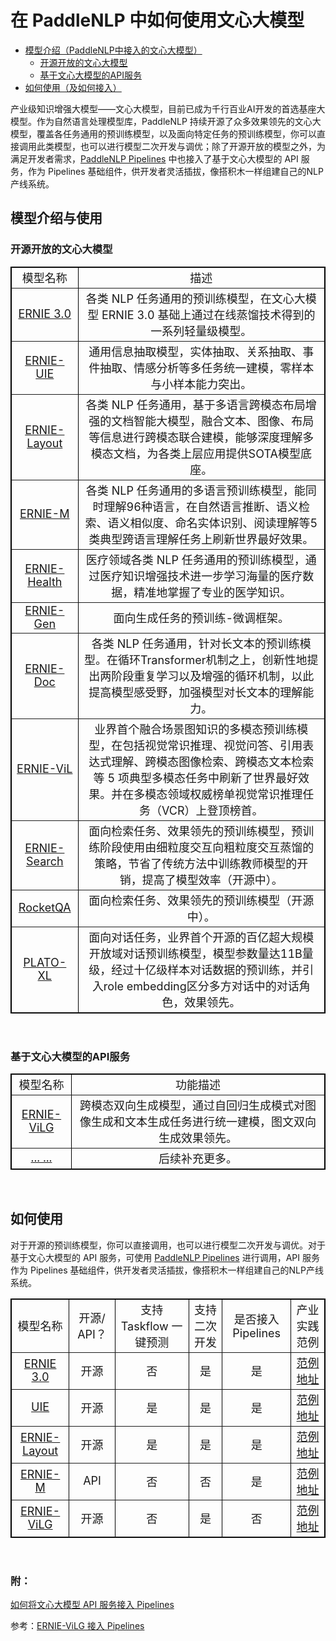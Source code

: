 # 在 PaddleNLP 中如何使用文心大模型

* [模型介绍（PaddleNLP中接入的文心大模型）](#模型介绍)
    * [开源开放的文心大模型](#开源开放的文心大模型)
    * [基于文心大模型的API服务](#基于文心大模型的API服务)
* [如何使用（及如何接入）](#如何使用)

产业级知识增强大模型——文心大模型，目前已成为千行百业AI开发的首选基座大模型。作为自然语言处理模型库，PaddleNLP 持续开源了众多效果领先的文心大模型，覆盖各任务通用的预训练模型，以及面向特定任务的预训练模型，你可以直接调用此类模型，也可以进行模型二次开发与调优；除了开源开放的模型之外，为满足开发者需求，[PaddleNLP Pipelines](https://github.com/PaddlePaddle/PaddleNLP/tree/develop/pipelines) 中也接入了基于文心大模型的 API 服务，作为 Pipelines 基础组件，供开发者灵活插拔，像搭积木一样组建自己的NLP产线系统。

## 模型介绍与使用

### 开源开放的文心大模型

<table style="width:100%;" cellpadding="2" cellspacing="0" border="1" bordercolor="#000000">
    <tbody>
        <tr>
            <td style="text-align:center;vertical-align:middle">
                <span style="font-size:18px;">模型名称</span>
            </td>
            <td style="text-align:center">
                <span style="font-size:18px;">描述</span>
            </td>
        <tr>
            <td style="text-align:center;vertical-align:middle">
                <span style="font-size:18px;"> 
                  <a href="https://github.com/PaddlePaddle/PaddleNLP/tree/develop/model_zoo/ernie-3.0">
                        ERNIE 3.0
                  </a> </span>
            </td>
            <td style="text-align:center">
                <span style="font-size:18px;">各类 NLP 任务通用的预训练模型，在文心大模型 ERNIE 3.0 基础上通过在线蒸馏技术得到的一系列轻量级模型。</span>
            </td>
        <tr>
            <td style="text-align:center;vertical-align:middle">
                <span style="font-size:18px;"> 
                  <a href="https://github.com/PaddlePaddle/PaddleNLP/tree/develop/model_zoo/uie">
                        ERNIE-UIE
                  </a> </span>
            </td>
            <td style="text-align:center">
                <span style="font-size:18px;">通用信息抽取模型，实体抽取、关系抽取、事件抽取、情感分析等多任务统一建模，零样本与小样本能力突出。</span>
            </td>
        <tr>
            <td style="text-align:center;vertical-align:middle">
                <span style="font-size:18px;"> 
                  <a href="https://github.com/PaddlePaddle/PaddleNLP/tree/develop/model_zoo/ernie-layout">
                        ERNIE-Layout
                  </a> </span>
            </td>
            <td style="text-align:center">
                <span style="font-size:18px;">各类 NLP 任务通用，基于多语言跨模态布局增强的文档智能大模型，融合文本、图像、布局等信息进行跨模态联合建模，能够深度理解多模态文档，为各类上层应用提供SOTA模型底座。</span>
            </td>
        <tr>
            <td style="text-align:center;vertical-align:middle">
                <span style="font-size:18px;"> 
                  <a href="https://github.com/PaddlePaddle/PaddleNLP/tree/develop/model_zoo/ernie-m">
                        ERNIE-M
                  </a> </span>
            </td>
            <td style="text-align:center">
                <span style="font-size:18px;">各类 NLP 任务通用的多语言预训练模型，能同时理解96种语言，在自然语言推断、语义检索、语义相似度、命名实体识别、阅读理解等5类典型跨语言理解任务上刷新世界最好效果。</span>
            </td>
        <tr>
            <td style="text-align:center;vertical-align:middle">
                <span style="font-size:18px;"> 
                  <a href="https://github.com/PaddlePaddle/PaddleNLP/tree/develop/model_zoo/ernie-health">
                        ERNIE-Health
                  </a> </span>
            </td>
            <td style="text-align:center">
                <span style="font-size:18px;">医疗领域各类 NLP 任务通用的预训练模型，通过医疗知识增强技术进一步学习海量的医疗数据，精准地掌握了专业的医学知识。</span>
            </td>
        <tr>
            <td style="text-align:center;vertical-align:middle">
                <span style="font-size:18px;"> 
                  <a href="https://github.com/PaddlePaddle/PaddleNLP/tree/develop/model_zoo/ernie-gen">
                        ERNIE-Gen
                  </a> </span>
            </td>
            <td style="text-align:center">
                <span style="font-size:18px;">面向生成任务的预训练-微调框架。</span>
            </td>
        <tr>
            <td style="text-align:center;vertical-align:middle">
                <span style="font-size:18px;"> 
                  <a href="https://github.com/PaddlePaddle/PaddleNLP/tree/develop/model_zoo/ernie-doc">
                        ERNIE-Doc
                  </a> </span>
            </td>
            <td style="text-align:center">
                <span style="font-size:18px;">各类 NLP 任务通用，针对长文本的预训练模型。在循环Transformer机制之上，创新性地提出两阶段重复学习以及增强的循环机制，以此提高模型感受野，加强模型对长文本的理解能力。</span>
            </td>
        <tr>
            <td style="text-align:center;vertical-align:middle">
                <span style="font-size:18px;"> 
                  <a href="https://github.com/PaddlePaddle/PaddleNLP/tree/develop/paddlenlp/transformers/ernie_vil">
                        ERNIE-ViL
                  </a> </span>
            </td>
            <td style="text-align:center">
                <span style="font-size:18px;">业界首个融合场景图知识的多模态预训练模型，在包括视觉常识推理、视觉问答、引用表达式理解、跨模态图像检索、跨模态文本检索等 5 项典型多模态任务中刷新了世界最好效果。并在多模态领域权威榜单视觉常识推理任务（VCR）上登顶榜首。</span>
            </td>
       <tr>
            <td style="text-align:center;vertical-align:middle">
                <span style="font-size:18px;"> 
                  <a href="">
                        ERNIE-Search
                  </a> </span>
            </td>
            <td style="text-align:center">
                <span style="font-size:18px;">面向检索任务、效果领先的预训练模型，预训练阶段使用由细粒度交互向粗粒度交互蒸馏的策略，节省了传统方法中训练教师模型的开销，提高了模型效率（开源中）。</span>
            </td>
       <tr>
            <td style="text-align:center;vertical-align:middle">
                <span style="font-size:18px;"> 
                  <a href="">
                        RocketQA
                  </a> </span>
            </td>
            <td style="text-align:center">
                <span style="font-size:18px;">面向检索任务、效果领先的预训练模型（开源中）。</span>
            </td>
       <tr>
            <td style="text-align:center;vertical-align:middle">
                <span style="font-size:18px;"> 
                  <a href="https://github.com/PaddlePaddle/PaddleNLP/tree/develop/model_zoo/plato-xl">
                        PLATO-XL
                  </a> </span>
            </td>
            <td style="text-align:center">
                <span style="font-size:18px;">面向对话任务，业界首个开源的百亿超大规模开放域对话预训练模型，模型参数量达11B量级，经过十亿级样本对话数据的预训练，并引入role embedding区分多方对话中的对话角色，效果领先。</span>
            </td>
    <tbody>
</table>
<br />

        
### 基于文心大模型的API服务

        
<table style="width:100%;" cellpadding="2" cellspacing="0" border="1" bordercolor="#000000">
    <tbody>
        <tr>
            <td style="text-align:center;vertical-align:middle">
                <span style="font-size:18px;">模型名称</span>
            </td>
            <td style="text-align:center">
                <span style="font-size:18px;">功能描述</span>
            </td>
        <tr>
            <td style="text-align:center;vertical-align:middle">
                <span style="font-size:18px;"> 
                  <a href="https://github.com/PaddlePaddle/PaddleNLP/tree/develop/pipelines/examples/text_to_image">
                        ERNIE-ViLG
                  </a> </span>
            </td>
            <td style="text-align:center">
                <span style="font-size:18px;">跨模态双向生成模型，通过自回归生成模式对图像生成和文本生成任务进行统一建模，图文双向生成效果领先。</span>
            </td>
        <tr>
            <td style="text-align:center;vertical-align:middle">
                <span style="font-size:18px;"> 
                  <a href="">
                        ... ... 
                  </a> </span>
            </td>
            <td style="text-align:center">
                <span style="font-size:18px;">后续补充更多。</span>
            </td>
     <tbody>
</table>
<br />

## 如何使用
       
对于开源的预训练模型，你可以直接调用，也可以进行模型二次开发与调优。对于基于文心大模型的 API 服务，可使用 [PaddleNLP Pipelines](https://github.com/PaddlePaddle/PaddleNLP/tree/develop/pipelines) 进行调用，API 服务作为 Pipelines 基础组件，供开发者灵活插拔，像搭积木一样组建自己的NLP产线系统。
       
<table style="width:100%;" cellpadding="2" cellspacing="0" border="1" bordercolor="#000000">
    <tbody>
        <tr>
            <td style="text-align:center;vertical-align:middle">
                <span style="font-size:18px;">模型名称</span>
            </td>
            <td style="text-align:center">
                <span style="font-size:18px;">开源/ API？</span>
            </td>
            <td style="text-align:center">
                <span style="font-size:18px;">支持 Taskflow 一键预测</span>
            </td>
           <td style="text-align:center">
                <span style="font-size:18px;">支持二次开发</span>
            </td>
           <td style="text-align:center">
                <span style="font-size:18px;">是否接入 Pipelines </span>
            </td>
           <td style="text-align:center">
                <span style="font-size:18px;">产业实践范例</span>
            </td>
        <tr>
            <td style="text-align:center;vertical-align:middle">
                <span style="font-size:18px;"> 
                  <a href="https://github.com/PaddlePaddle/PaddleNLP/tree/develop/model_zoo/ernie-3.0">
                        ERNIE 3.0
                  </a> </span>
            </td>
            <td style="text-align:center"> <span style="font-size:18px;">开源</span></td>
            <td style="text-align:center"> <span style="font-size:18px;">否</span></td>
            <td style="text-align:center"> <span style="font-size:18px;">是</span></td>
            <td style="text-align:center"> <span style="font-size:18px;">是</span></td>
            <td style="text-align:center;vertical-align:middle">
                <span style="font-size:18px;"> 
                  <a href="https://github.com/PaddlePaddle/PaddleNLP/tree/develop/model_zoo/ernie-3.0">
                        范例地址
                  </a> </span>
            </td>
        <tr>
            <td style="text-align:center;vertical-align:middle">
                <span style="font-size:18px;"> 
                  <a href="https://github.com/PaddlePaddle/PaddleNLP/tree/develop/model_zoo/ernie-3.0">
                        UIE
                  </a> </span>
            </td>
            <td style="text-align:center"> <span style="font-size:18px;">开源</span></td>
            <td style="text-align:center"> <span style="font-size:18px;">是</span></td>
            <td style="text-align:center"> <span style="font-size:18px;">是</span></td>
            <td style="text-align:center"> <span style="font-size:18px;">是</span></td>
            <td style="text-align:center;vertical-align:middle">
                <span style="font-size:18px;"> 
                  <a href="https://github.com/PaddlePaddle/PaddleNLP/tree/develop/model_zoo/ernie-3.0">
                        范例地址
                  </a> </span>
            </td>
         <tr>
            <td style="text-align:center;vertical-align:middle">
                <span style="font-size:18px;"> 
                  <a href="https://github.com/PaddlePaddle/PaddleNLP/tree/develop/model_zoo/ernie-3.0">
                        ERNIE-Layout
                  </a> </span>
            </td>
            <td style="text-align:center"> <span style="font-size:18px;">开源</span></td>
            <td style="text-align:center"> <span style="font-size:18px;">是</span></td>
            <td style="text-align:center"> <span style="font-size:18px;">是</span></td>
            <td style="text-align:center"> <span style="font-size:18px;">是</span></td>
            <td style="text-align:center;vertical-align:middle">
                <span style="font-size:18px;"> 
                  <a href="https://github.com/PaddlePaddle/PaddleNLP/tree/develop/model_zoo/ernie-3.0">
                        范例地址
                  </a> </span>
            </td>
          <tr>
            <td style="text-align:center;vertical-align:middle">
                <span style="font-size:18px;"> 
                  <a href="https://github.com/PaddlePaddle/PaddleNLP/tree/develop/model_zoo/ernie-3.0">
                        ERNIE-M
                  </a> </span>
            </td>
            <td style="text-align:center"> <span style="font-size:18px;">API</span></td>
            <td style="text-align:center"> <span style="font-size:18px;">否</span></td>
            <td style="text-align:center"> <span style="font-size:18px;">否</span></td>
            <td style="text-align:center"> <span style="font-size:18px;">是</span></td>
            <td style="text-align:center;vertical-align:middle">
                <span style="font-size:18px;"> 
                  <a href="https://github.com/PaddlePaddle/PaddleNLP/tree/develop/model_zoo/ernie-3.0">
                        范例地址
                  </a> </span>
            </td>
        <tr>
            <td style="text-align:center;vertical-align:middle">
                <span style="font-size:18px;"> 
                  <a href="https://github.com/PaddlePaddle/PaddleNLP/tree/develop/pipelines/examples/text_to_image">
                        ERNIE-ViLG
                  </a> </span>
            </td>
            <td style="text-align:center"> <span style="font-size:18px;">开源</span></td>
            <td style="text-align:center"> <span style="font-size:18px;">否</span></td>
            <td style="text-align:center"> <span style="font-size:18px;">是</span></td>
            <td style="text-align:center"> <span style="font-size:18px;">否</span></td>
            <td style="text-align:center;vertical-align:middle">
                <span style="font-size:18px;"> 
                  <a href="https://github.com/PaddlePaddle/PaddleNLP/tree/develop/model_zoo/ernie-3.0">
                        范例地址
                  </a> </span>
            </td>
    <tbody>
</table>
<br />
       
### 附：
[如何将文心大模型 API 服务接入 Pipelines](https://aistudio.baidu.com/aistudio/projectdetail/5011119)
       
参考：[ERNIE-ViLG 接入 Pipelines](https://github.com/PaddlePaddle/PaddleNLP/tree/develop/pipelines/pipelines/nodes/text_to_image_generator)
